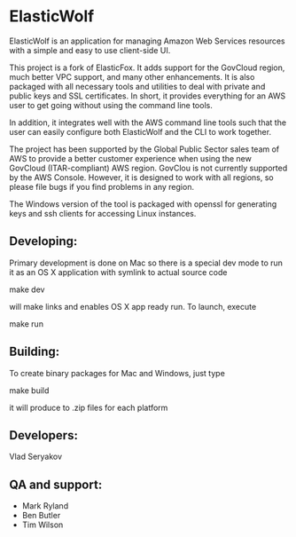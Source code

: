 # ElasticWolf

ElasticWolf is an application for managing Amazon Web Services resources with a simple and 
easy to use client-side UI. 

This project is a fork of ElasticFox. It adds support for the GovCloud region, much better 
VPC support, and many other enhancements. It is also packaged with all necessary tools and 
utilities to deal with private and public keys and SSL certificates. In short, it provides
everything for an AWS user to get going without using the command line tools.

In addition, it integrates well with the AWS command line tools such that the user can
easily configure both ElasticWolf and the CLI to work together.

The project has been supported by the Global Public Sector sales team of AWS to provide a
better customer experience when using the new GovCloud (ITAR-compliant) AWS region. 
GovClou is not currently supported by the AWS Console.  However, it is designed to work
with all regions, so please file bugs if you find problems in any region. 

The Windows version of the tool is packaged with openssl for generating keys and ssh 
clients for accessing Linux instances.

## Developing:

 Primary development is done on Mac so there is a special dev mode to run it as 
 an OS X application with symlink to actual source code

   make dev

 will make links and enables OS X app ready run. To launch, execute 

   make run

## Building:

 To create binary packages for Mac and Windows, just type

  make build

 it will produce to .zip files for each platform

## Developers:
  Vlad Seryakov

## QA and support:
 * Mark Ryland
 * Ben Butler
 * Tim Wilson

